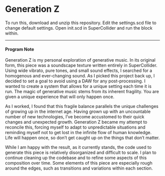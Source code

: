 # Generation Z

To run this, download and unzip this repository. Edit the settings.scd file to change default settings. Open init.scd in SuperCollider and run the block within. 

---

#### Program Note
Generation Z is my personal exploration of generative music. In its original form, this piece was a soundscape texture written entirely in SuperCollider. Using wide vibrato, pure tones, and small sound effects, I searched for a homogenous and ever-changing sound. As I picked this project back up, I decided to set a goal to avoid using a DAW for any post-processing. I wanted to create a system that allows for a unique setting each time it is run. The magic of generative music stems from its inherent fragility. You are given a unique experience that will only happen once. 

As I worked, I found that this fragile balance parallels the unique challenges of growing up in the internet age. Having grown up with an uncountable number of new technologies, I’ve become accustomed to their quick changes and unexpected growth. Generation Z became my attempt to reconcile this, forcing myself to adapt to unpredictable situations and reminding myself not to get lost in the infinite flow of human knowledge. Life will happen once, so don’t get caught up on the things that don’t matter.

While I am happy with the result, as it currently stands, the code used to generate this piece is relatively disorganized and difficult to scale. I plan to continue cleaning up the codebase and to refine some aspects of this composition over time. Some elements of this piece are especially rough around the edges, such as transitions and variations within each section.

